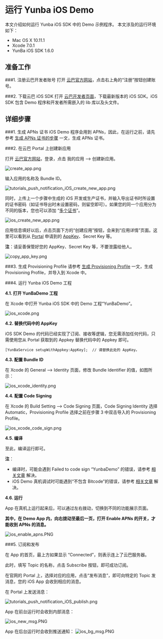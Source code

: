 # 运行 Yunba iOS Demo

本文介绍如何运行 Yunba iOS SDK 中的 Demo 示例程序。
本文涉及的运行环境如下：

* Mac OS X 10.11.1
* Xcode 7.0.1
* YunBa iOS SDK 1.6.0

## 准备工作

###1. 注册云巴开发者账号
打开 [云巴官方网站](http://yunba.io)，点击右上角的“注册”按钮创建账号。  

###2. 下载云巴 iOS SDK
打开 [云巴开发者页面](http://yunba.io/developers)，下载最新版本的 iOS SDK。iOS SDK 包含 Demo 程序和开发者所需嵌入的 lib 库以及头文件。

## 详细步骤

###1. 生成 APNs 证书
iOS Demo 程序会用到 APNs，因此，在运行之前，请先参考 [生成 APNs 证书的步骤](http://yunba.io/docs2/create_apns_certificate) 一文，生成 APNs 证书。

###2. 在云巴 Portal 上创建新应用

打开 [云巴官方网站](http://yunba.io)，登录，点击 我的应用 --> 创建新应用。

![create_app.png](https://raw.githubusercontent.com/yunba/docs/master/image/create_app.png)

输入应用的名称及 Bundle ID。

![tutorials_push_notification_iOS_create_new_app.png](https://raw.githubusercontent.com/yunba/docs/master/image/for_tutorials/tutorials_push_notification_iOS_create_new_app.png)

同时，上传上一个步骤中生成的 iOS 开发或生产证书，并输入导出证书时所设置的证书密码（如证书导出时未设置密码，则留空即可）。如果您的同一个应用分为不同的版本，您也可以添加 “[多个证书](ios_kb_multiple_certificates.md)”。

![ios_create_new_app.png](https://raw.githubusercontent.com/yunba/docs/master/image/for_quickstart/ios_add_cert_to_portal.png)

应用信息填好以后，点击页面下方的“创建应用”按钮，会来到“应用详情”页面。这里可以看到从 [Portal](product_kb_portal.md) 申请到的 [AppKey](product_kb_app_key.md)、Secret Key 等。

**注**：请妥善保管好您的 AppKey、Secret Key 等，不要泄露给他人。

![copy_app_key.png](https://raw.githubusercontent.com/yunba/docs/master/image/copy_app_key.png)

###3. 生成 Provisioning Profile
请参考 [生成 Provisioning Profile](ios_kb_create_provisioning_profile.md) 一文，生成 Provisioning Profile，并导入到 Xcode 中。

###4. 运行 Yunba iOS Demo 工程

**4.1. 打开 YunBaDemo 工程** 

在 Xcode 中打开 Yunba iOS SDK 中的 Demo 工程“YunBaDemo”。

![ios_xcode.png](https://raw.githubusercontent.com/yunba/docs/master/image/for_quickstart/ios_xcode.png)

**4.2. 替换代码中的 AppKey**

iOS SDK Demo 的代码已经实现了订阅、接收等逻辑，您无需添加任何代码，只需使用您从 Portal 获取到的 Appkey 替换代码中的 Appkey 即可。
```iOS
[YunBaService setupWithAppkey:AppKey];  // 请替换此处的 AppKey。
```

**4.3. 配置 Bundle ID**

在 Xcode 的 General --> Identity 页面，修改 Bundle Identifier 的值，如图所示：

![ios_xcode_identity.png](https://raw.githubusercontent.com/yunba/docs/master/image/for_quickstart/ios_xcode_identity.png)

**4.4. 配置 Code Signing**

在 Xcode 的 Build Setting --> Code Signing 页面，Code Signing Identity 选择 Automatic，Provisioning Profile 选择之前在步骤 3 中双击导入的 Provisioning Profile。

![ios_xcode_code_sign.png](https://raw.githubusercontent.com/yunba/docs/master/image/for_quickstart/ios_xcode_code_sign.png)

**4.5. 编译**

至此，编译运行即可。

**注**：

* 编译时，可能会遇到 Failed to code sign “YunbaDemo” 的错误，请参考 [相关文章](https://github.com/yunba/docs/blob/master/support/troubleshooting/iOS_YunbaDemo_code_sign_error.md "相关文章") 解决。
* iOS Demo 真机调试时可能遇到“不包含 Bitcode”的错误，请参考 [相关文章](https://github.com/yunba/docs/blob/master/support/troubleshooting/iOS_YunbaDemo_bitcode_error.md "相关文章") 解决。

**4.6. 运行**

App 在真机上运行起来后，可以通过左右拨动，切换到不同的功能展示页面。

**其中，在 Demo App 内，向右拨动至最后一页，打开 Enable APNs 的开关，才能收到 APNs 的消息。**

![ios_enable_apns.PNG](https://raw.githubusercontent.com/yunba/docs/master/image/for_quickstart/ios_enable_apns.PNG)


###5. 订阅和发布

在 App 的首页，最上方如果显示 “Connected”，则表示连上了云巴服务器。

此时，填写 Topic 的名称，点击 Subscribe 按钮，即可成功订阅。

在官网的 Portal 上，选择对应的应用，点击“发布消息”，即可向特定的 Topic 发消息，您的 iOS App 会收到相应的消息。

在 Portal 上发送消息：

![tutorials_push_notification_iOS_publish.png](https://raw.githubusercontent.com/yunba/docs/master/image/for_tutorials/tutorials_push_notification_iOS_publish.png)


App 在前台运行时会收到内部消息：

![ios_new_msg.PNG](https://raw.githubusercontent.com/yunba/docs/master/image/for_quickstart/ios_new_msg.PNG)


App 在后台运行时会收到推送通知：
![ios_bg_msg.PNG](https://raw.githubusercontent.com/yunba/docs/master/image/for_quickstart/ios_bg_msg.PNG)
